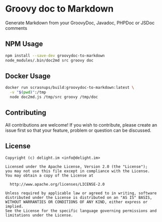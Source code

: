 # Groovy doc to Markdown

Generate Markdown from your GroovyDoc, Javadoc, PHPDoc or JSDoc comments

## NPM Usage
```bash
npm install --save-dev groovydoc-to-markdown
node_modules/.bin/doc2md src groovy doc
```

## Docker Usage

```bash
docker run scrasnups/build:groovydoc-to-markdown:latest \
  -v "$(pwd)":/tmp
  node doc2md.js /tmp/src groovy /tmp/doc
```

## Contributing

All contributions are welcome! If you wish to contribute, please create an issue first so that your feature, problem or question can be discussed.

## License

```
Copyright (c) delight.im <info@delight.im>

Licensed under the Apache License, Version 2.0 (the "License");
you may not use this file except in compliance with the License.
You may obtain a copy of the License at

  http://www.apache.org/licenses/LICENSE-2.0

Unless required by applicable law or agreed to in writing, software
distributed under the License is distributed on an "AS IS" BASIS,
WITHOUT WARRANTIES OR CONDITIONS OF ANY KIND, either express or implied.
See the License for the specific language governing permissions and
limitations under the License.
```
